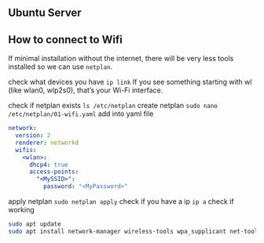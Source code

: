 ## Ubuntu Server

## How to connect to Wifi
If minimal installation without the internet, there will be very less tools installed so we can use `netplan`.


check what devices you have
`ip link`
If you see something starting with wl (like wlan0, wlp2s0), that’s your Wi-Fi interface.

check if netplan exists
`ls /etc/netplan`
create netplan
`sudo nano /etc/netplan/01-wifi.yaml`
add into yaml file
```yaml
network:
  version: 2
  renderer: networkd
  wifis:
    <wlan>:
      dhcp4: true
      access-points:
        "<MySSID>":
          password: "<MyPassword>"
```
apply netplan
`sudo netplan apply`
check if you have a ip
`ip a`
check if working
```bash
sudo apt update
sudo apt install network-manager wireless-tools wpa_supplicant net-tools
```